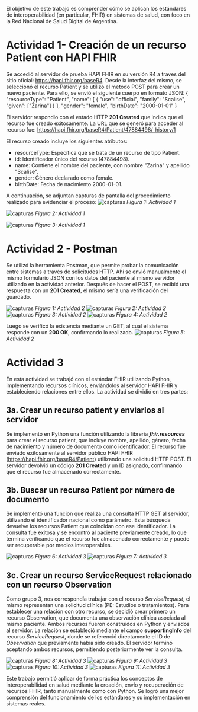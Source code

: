 El objetivo de este trabajo es comprender cómo se aplican los estándares de interoperabilidad (en particular, FHIR) en sistemas de salud, con foco en la Red Nacional de Salud Digital de Argentina.

# Actividad 1- Creación de un recurso Patient con HAPI FHIR
Se accedió al servidor de prueba HAPI FHIR en su versión R4 a traves del sitio oficial: https://hapi.fhir.org/baseR4. Desde la interfaz del mismo, se seleccionó el recurso Patient y se utilizo el metodo POST para crear un nuevo paciente. Para ello, se envió el siguiente cuerpo en formato JSON:
    {
    "resourceType": "Patient",
    "name": [
      {
        "use": "official",
        "family": "Scalise",
        "given": ["Zarina"]
      }
    ],
    "gender": "female",
    "birthDate": "2000-01-01"
  }

El servidor respondio con el estado HTTP **201 Created** que indica que el recurso fue creado exitosamente. La URL que se generó para acceder al recurso fue: https://hapi.fhir.org/baseR4/Patient/47884498/_history/1 

El recurso creado incluye los siguientes atributos:
- resourceType: Especifica que se trata de un recurso de tipo Patient.
- id: Identificador único del recurso (47884498).
- name: Contiene el nombre del paciente, con nombre "Zarina" y apellido "Scalise".
- gender: Género declarado como female.
- birthDate: Fecha de nacimiento 2000-01-01.

A continuación, se adjuntan capturas de pantalla del procedimiento realizado para evidenciar el proceso:
![capturas](./CAPTURAS/Ejercicio1PT1.png)
*Figura 1: Actividad 1*

![capturas](./CAPTURAS/Ejercicio1PT3.png)
*Figura 2: Actividad 1*

![capturas](./CAPTURAS/Ejercicio1PT4.png)
*Figura 3: Actividad 1*


# Actividad 2 - Postman
Se utilizó la herramienta Postman, que permite probar la comunicación entre sistemas a través de solicitudes HTTP. Ahí se envió manualmente el mismo formulario JSON con los datos del paciente al mismo servidor utilizado en la actividad anterior. Después de hacer el POST, se recibió una respuesta con un **201 Created**, el mismo sería una verificación del guardado. 

![capturas](./CAPTURAS/Ejercicio2PT1.png)
*Figura 1: Actividad 2*
![capturas](./CAPTURAS/Ejercicio2PT2.png)
*Figura 2: Actividad 2*
![capturas](./CAPTURAS/Ejercicio2PT3.png)
*Figura 3: Actividad 2*
![capturas](./CAPTURAS/Ejercicio2PT4.png)
*Figura 4: Actividad 2*

Luego se verificó la existencia mediante un GET, al cual el sistema responde con un **200 OK**, confirmando lo realizado.
![capturas](./CAPTURAS/Ejercicio2PT5.png)
*Figura 5: Actividad 2*


# Actividad 3
En esta actividad se trabajó con el estándar FHIR utilizando Python, implementando recursos clínicos, enviándolos al servidor HAPI FHIR y estableciendo relaciones entre ellos. La actividad se dividió en tres partes:

## 3a. Crear un recurso patient y enviarlos al servidor
Se implementó en Python una función utilizando la libreria ***fhir.resources*** para crear el recurso patient, que incluye nombre, apellido, género, fecha de nacimiento y número de documento como identificador.
El recurso fue enviado exitosamente al servidor público HAPI FHIR (https://hapi.fhir.org/baseR4/Patient) utilizando una solicitud HTTP POST. El servidor devolvió un código **201 Created** y un ID asignado, confirmando que el recurso fue almacenado correctamente.

## 3b. Buscar un recurso Patient por número de documento
Se implementó una funcion que realiza una consulta HTTP GET al servidor, utilizando el identificador nacional como parámetro. Esta búsqueda devuelve los recursos Patient que coincidan con ese identificador. 
La consulta fue exitosa y se encontró al paciente previamente creado, lo que termina verificando que el recurso fue almacenado correctamente y puede ser recuperable por medios interoperables.

![capturas](./CAPTURAS/Ejercicio3PT1.png)
*Figura 6: Actividad 3*
![capturas](./CAPTURAS/Ejercicio3PT2.png)
*Figura 7: Actividad 3*


## 3c. Crear un recurso ServiceRequest relacionado con un recurso Observation
Como grupo 3, nos correspondía trabajar con el recurso *ServiceRequest*, el mismo representan una solicitud clínica (PE: Estudios o tratamientos).
Para establecer una relación con otro recurso, se decidió crear primero un recurso Observation, que documenta una observación clínica asociada al mismo paciente. Ambos recursos fueron construidos en Python y enviados al servidor. 
La relación se estableció mediante el campo **supportingInfo** del recurso *ServiceRequest*, donde se referenció directamente el ID de *Observation* que previamente había sido creado. El servidor terminó aceptando ambos recursos, permitiendo posteriormente ver la consulta.

![capturas](./CAPTURAS/Ejercicio3PT3.png)
*Figura 8: Actividad 3*
![capturas](./CAPTURAS/Ejercicio3PT4.png)
*Figura 9: Actividad 3*
![capturas](./CAPTURAS/Ejercicio3PT5.png)
*Figura 10: Actividad 3*
![capturas](./CAPTURAS/Ejercicio3PT6.png)
*Figura 11: Actividad 3*

Este trabajo permitió aplicar de forma práctica los conceptos de interoperabilidad en salud mediante la creación, envío y recuperación de recursos FHIR, tanto manualmente como con Python. Se logró una mejor comprensión del funcionamiento de los estándares y su implementación en sistemas reales.
